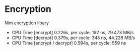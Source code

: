 # Encryption
Nim encryption libary

- CPU Time [encrypt] 0.226s, per cycle: 192 ns, 79.473 MB/s
- CPU Time [decrypt] 0.379s, per cycle: 345 ns, 44.228 MB/s
- CPU Time [encrypt / decrypt] 0.594s, per cycle: 559 ns
